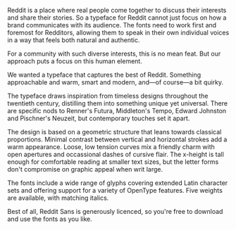 Reddit is a place where real people come together to discuss their interests and share their stories. So a typeface for Reddit cannot just focus on how a brand communicates with its audience. The fonts need to work first and foremost for Redditors, allowing them to speak in their own individual voices in a way that feels both natural and authentic.

For a community with such diverse interests, this is no mean feat. But our approach puts a focus on this human element.

We wanted a typeface that captures the best of Reddit. Something approachable and warm, smart and modern, and—of course—a bit quirky.

The typeface draws inspiration from timeless designs throughout the twentieth century, distilling them into something unique yet universal. There are specific nods to Renner's Futura, Middleton's Tempo, Edward Johnston and Pischner's Neuzeit, but contemporary touches set it apart.

The design is based on a geometric structure that leans towards classical proportions. Minimal contrast between vertical and horizontal strokes add a warm appearance. Loose, low tension curves mix a friendly charm with open apertures and occassional dashes of cursive flair. The x-height is tall enough for comfortable reading at smaller text sizes, but the letter forms don't compromise on graphic appeal when writ large.

The fonts include a wide range of glyphs covering extended Latin character sets and offering support for a variety of OpenType features. Five weights are available, with matching italics.

Best of all, Reddit Sans is generously licenced, so you're free to download and use the fonts as you like.
